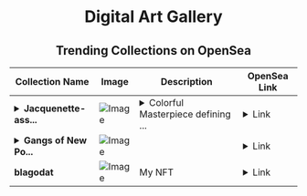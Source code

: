 <div align="center">

# Digital Art Gallery

## Trending Collections on OpenSea

| Collection Name                       | Image                                                                                     | Description                       | OpenSea Link                                                                                          |
|---------------------------------------|-------------------------------------------------------------------------------------------|-----------------------------------|--------------------------------------------------------------------------------------------------------|
| **<details><summary>Jacquenette-ass...</summary>Jacquenette-assistant</details>** | ![Image](https://i.seadn.io/s/raw/files/c314d8798dc3367eb1e793bc0d7bf5d0.png?w=500&auto=format?w=200&auto=format) | <details><summary>Colorful Masterpiece defining ...</summary>Colorful Masterpiece defining beauty.</details> | <details><summary>Link</summary>[Jacquenette-assistant](https://opensea.io/collection/jacquenette-assistant)</details> |
| **<details><summary>Gangs of New Po...</summary>Gangs of New Pork Piggy Blinders</details>** | ![Image](https://i.seadn.io/s/raw/files/cb32c1546523fbda09a13727f6ab1e24.png?w=500&auto=format?w=200&auto=format) |  | <details><summary>Link</summary>[Gangs of New Pork Piggy Blinders](https://opensea.io/collection/gangs-of-new-pork-piggy-blinders-24)</details> |
| **blagodat** | ![Image](https://i.seadn.io/s/raw/files/6bf70d8e589d5927832f31e23b2cc6d3.png?w=500&auto=format?w=200&auto=format) | My NFT | <details><summary>Link</summary>[blagodat](https://opensea.io/collection/blagodat)</details> |

</div>